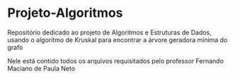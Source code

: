 # Projeto-Algoritmos
Repositório dedicado ao projeto de Algoritmos e Estruturas de Dados, usando o algoritmo de Kruskal para encontrar a árvore geradora mínima do grafo

Nele está contido todos os arquivos requisitados pelo professor Fernando Maciano de Paula Neto
